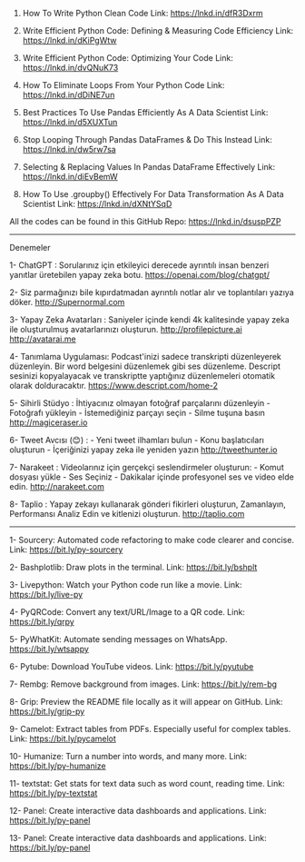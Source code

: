 1. How To Write Python Clean Code
Link: https://lnkd.in/dfR3Dxrm

2. Write Efficient Python Code: Defining & Measuring Code Efficiency
Link: https://lnkd.in/dKiPgWtw

3. Write Efficient Python Code: Optimizing Your Code
Link: https://lnkd.in/dvQNuK73

4. How To Eliminate Loops From Your Python Code
Link: https://lnkd.in/dDiNE7un

5. Best Practices To Use Pandas Efficiently As A Data Scientist
Link: https://lnkd.in/d5XUXTun

6. Stop Looping Through Pandas DataFrames & Do This Instead
Link: https://lnkd.in/dw5rw7sa

7. Selecting & Replacing Values In Pandas DataFrame Effectively
Link: https://lnkd.in/diEvBemW

8. How To Use .groupby() Effectively For Data Transformation As A Data Scientist 
Link: https://lnkd.in/dXNtYSqD

All the codes can be found in this GitHub Repo:
https://lnkd.in/dsuspPZP


******************
Denemeler

1- ChatGPT : Sorularınız için etkileyici derecede ayrıntılı insan benzeri yanıtlar üretebilen yapay zeka botu.
https://openai.com/blog/chatgpt/

2- Siz parmağınızı bile kıpırdatmadan ayrıntılı notlar alır ve toplantıları yazıya döker. 
http://Supernormal.com

3- Yapay Zeka Avatarları : Saniyeler içinde kendi 4k kalitesinde yapay zeka ile oluşturulmuş avatarlarınızı oluşturun.
http://profilepicture.ai
http://avatarai.me 

4- Tanımlama Uygulaması: Podcast'inizi sadece transkripti düzenleyerek düzenleyin. Bir word belgesini düzenlemek gibi ses düzenleme.
Descript sesinizi kopyalayacak ve transkriptte yaptığınız düzenlemeleri otomatik olarak dolduracaktır.
https://www.descript.com/home-2

5- Sihirli Stüdyo : İhtiyacınız olmayan fotoğraf parçalarını düzenleyin - Fotoğrafı yükleyin - İstemediğiniz parçayı seçin - Silme tuşuna basın
http://magiceraser.io

6- Tweet Avcısı (😊) : - Yeni tweet ilhamları bulun - Konu başlatıcıları oluşturun - İçeriğinizi yapay zeka ile yeniden yazın 
http://tweethunter.io

7- Narakeet : Videolarınız için gerçekçi seslendirmeler oluşturun: - Komut dosyası yükle - Ses Seçiniz - Dakikalar içinde profesyonel ses ve video elde edin.
http://narakeet.com

8- Taplio : Yapay zekayı kullanarak gönderi fikirleri oluşturun, Zamanlayın, Performansı Analiz Edin ve kitlenizi oluşturun.
http://taplio.com

******************

1- Sourcery: Automated code refactoring to make code clearer and concise.
Link: https://bit.ly/py-sourcery

2- Bashplotlib: Draw plots in the terminal.
Link: https://bit.ly/bshplt

3- Livepython: Watch your Python code run like a movie.
Link: https://bit.ly/live-py

4- PyQRCode: Convert any text/URL/Image to a QR code.
Link: https://bit.ly/qrpy

5- PyWhatKit: Automate sending messages on WhatsApp.
https://bit.ly/wtsappy

6- Pytube: Download YouTube videos.
Link: https://bit.ly/pyutube

7- Rembg: Remove background from images.
Link: https://bit.ly/rem-bg

8- Grip: Preview the README file locally as it will appear on GitHub.
Link: https://bit.ly/grip-py

9- Camelot: Extract tables from PDFs. Especially useful for complex tables.
Link: https://bit.ly/pycamelot

10- Humanize: Turn a number into words, and many more.
Link: https://bit.ly/py-humanize

11- textstat: Get stats for text data such as word count, reading time.
Link: https://bit.ly/py-textstat

12- Panel: Create interactive data dashboards and applications.
Link: https://bit.ly/py-panel

13- Panel: Create interactive data dashboards and applications.
Link: https://bit.ly/py-panel
